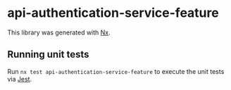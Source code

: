 # api-authentication-service-feature

This library was generated with [Nx](https://nx.dev).

## Running unit tests

Run `nx test api-authentication-service-feature` to execute the unit tests via [Jest](https://jestjs.io).
